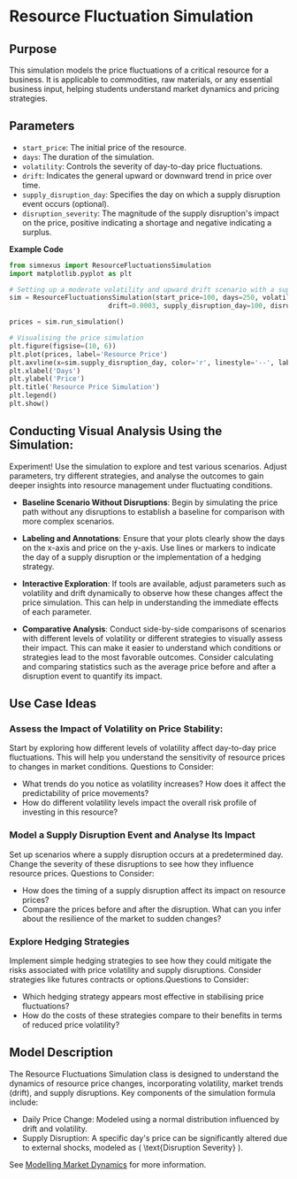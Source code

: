 # Resource Fluctuation Simulation

## Purpose

This simulation models the price fluctuations of a critical resource for a business. It is applicable to commodities, raw materials, or any essential business input, helping students understand market dynamics and pricing strategies.

## Parameters

- `start_price`: The initial price of the resource.
- `days`: The duration of the simulation.
- `volatility`: Controls the severity of day-to-day price fluctuations.
- `drift`: Indicates the general upward or downward trend in price over time.
- `supply_disruption_day`: Specifies the day on which a supply disruption event occurs (optional).
- `disruption_severity`: The magnitude of the supply disruption's impact on the price, positive indicating a shortage and negative indicating a surplus.


**Example Code**

```python
from simnexus import ResourceFluctuationsSimulation
import matplotlib.pyplot as plt

# Setting up a moderate volatility and upward drift scenario with a supply disruption.
sim = ResourceFluctuationsSimulation(start_price=100, days=250, volatility=0.015, 
                         drift=0.0003, supply_disruption_day=100, disruption_severity=0.3) 

prices = sim.run_simulation()

# Visualising the price simulation
plt.figure(figsise=(10, 6))
plt.plot(prices, label='Resource Price')
plt.axvline(x=sim.supply_disruption_day, color='r', linestyle='--', label='Supply Disruption')
plt.xlabel('Days')
plt.ylabel('Price')
plt.title('Resource Price Simulation')
plt.legend()
plt.show()
```
## Conducting Visual Analysis Using the Simulation:

Experiment! Use the simulation to explore and test various scenarios. Adjust parameters, try different strategies, and analyse the outcomes to gain deeper insights into resource management under fluctuating conditions.

- **Baseline Scenario Without Disruptions**: Begin by simulating the price path without any disruptions to establish a baseline for comparison with more complex scenarios.
  
- **Labeling and Annotations**: Ensure that your plots clearly show the days on the x-axis and price on the y-axis. Use lines or markers to indicate the day of a supply disruption or the implementation of a hedging strategy.

- **Interactive Exploration**: If tools are available, adjust parameters such as volatility and drift dynamically to observe how these changes affect the price simulation. This can help in understanding the immediate effects of each parameter.

- **Comparative Analysis**: Conduct side-by-side comparisons of scenarios with different levels of volatility or different strategies to visually assess their impact. This can make it easier to understand which conditions or strategies lead to the most favorable outcomes.  Consider calculating and comparing statistics such as the average price before and after a disruption event to quantify its impact.


## Use Case Ideas

### Assess the Impact of Volatility on Price Stability:

Start by exploring how different levels of volatility affect day-to-day price fluctuations. This will help you understand the sensitivity of resource prices to changes in market conditions. Questions to Consider:

  - What trends do you notice as volatility increases? How does it affect the predictability of price movements?
  - How do different volatility levels impact the overall risk profile of investing in this resource?

### Model a Supply Disruption Event and Analyse Its Impact

Set up scenarios where a supply disruption occurs at a predetermined day. Change the severity of these disruptions to see how they influence resource prices. Questions to Consider:

  - How does the timing of a supply disruption affect its impact on resource prices?
  - Compare the prices before and after the disruption. What can you infer about the resilience of the market to sudden changes?

### Explore Hedging Strategies

Implement simple hedging strategies to see how they could mitigate the risks associated with price volatility and supply disruptions. Consider strategies like futures contracts or options.Questions to Consider:

  - Which hedging strategy appears most effective in stabilising price fluctuations?
  - How do the costs of these strategies compare to their benefits in terms of reduced price volatility?

## Model Description

The Resource Fluctuations Simulation class is designed to understand the dynamics of resource price changes, incorporating volatility, market trends (drift), and supply disruptions. Key components of the simulation formula include:

- Daily Price Change: Modeled using a normal distribution influenced by drift and volatility.
- Supply Disruption: A specific day's price can be significantly altered due to external shocks, modeled as \( \text{Disruption Severity} \).

See [Modelling Market Dynamics](./modelling_market_dynamics.md) for more information.